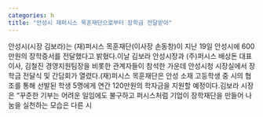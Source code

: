 ```yaml
---
categories: h
title: "안성시 재퍼시스 목훈재단으로부터 장학금 전달받아"
---
```

안성시(시장 김보라)는 (재)퍼시스 목훈재단(이사장 손동창)이 지난 19일 안성시에 600만원의 장학증서를 전달했다고 밝혔다.이날 김보라 안성시장과 (주)퍼시스 배상돈 대표이사, 김철진 경영지원팀장을 비롯한 관계자들이 참석한 가운데 안성시청 시장실에서 장학금 전달식 및 간담회가 열렸다.(재)퍼시스 목훈재단은 안성 소재 고등학생 중 시의 협조를 통해 선발된 학생 5명에게 연간 120만원의 학자금을 지원할 예정이다.김보라 시장은 “꾸준한 기부는 어려운 일임에도 불구하고 퍼시스처럼 기업이 장학재단을 만들어 나눔을 실천하는 모습은 다른 시